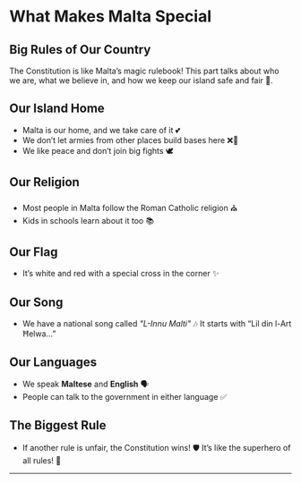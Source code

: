 # What Makes Malta Special

## Big Rules of Our Country

The Constitution is like Malta’s magic rulebook! This part talks about who we are, what we believe in, and how we keep our island safe and fair 🌈.

## Our Island Home

- Malta is our home, and we take care of it 💕
- We don’t let armies from other places build bases here ❌🏰
- We like peace and don’t join big fights 🕊️

## Our Religion

- Most people in Malta follow the Roman Catholic religion ⛪
- Kids in schools learn about it too 📚

## Our Flag

- It’s white and red with a special cross in the corner ✨

## Our Song

- We have a national song called _"L-Innu Malti"_ 🎶
  It starts with “Lil din l-Art Ħelwa…”

## Our Languages

- We speak **Maltese** and **English** 🗣️
- People can talk to the government in either language ✅

## The Biggest Rule

- If another rule is unfair, the Constitution wins! 🛡️
  It’s like the superhero of all rules! 🦸

---
